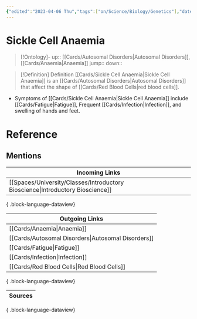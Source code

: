 ```yaml
---
{"edited":"2023-04-06 Thu","tags":["on/Science/Biology/Genetics"],"date created":"2022-05-10 Tue","dg-publish":true,"permalink":"/cards/sickle-cell-anaemia/","dgPassFrontmatter":true}
---
```


# Sickle Cell Anaemia

> [!Ontology]-
> up:: [[Cards/Autosomal Disorders\|Autosomal Disorders]], [[Cards/Anaemia\|Anaemia]]
> jump::
> down:: 

> [!Definition] Definition
> [[Cards/Sickle Cell Anaemia\|Sickle Cell Anaemia]] is an [[Cards/Autosomal Disorders\|Autosomal Disorders]] that affect the shape of [[Cards/Red Blood Cells\|red blood cells]]. 

- Symptoms of [[Cards/Sickle Cell Anaemia\|Sickle Cell Anaemia]] include [[Cards/Fatigue\|Fatigue]], Frequent [[Cards/Infection\|Infection]], and swelling of hands and feet.

# Reference

## Mentions

| Incoming Links                                                                    |
| --------------------------------------------------------------------------------- |
| [[Spaces/University/Classes/Introductory Bioscience\|Introductory Bioscience]] |

{ .block-language-dataview}

| Outgoing Links                                        |
| ----------------------------------------------------- |
| [[Cards/Anaemia\|Anaemia]]                         |
| [[Cards/Autosomal Disorders\|Autosomal Disorders]] |
| [[Cards/Fatigue\|Fatigue]]                         |
| [[Cards/Infection\|Infection]]                     |
| [[Cards/Red Blood Cells\|Red Blood Cells]]         |

{ .block-language-dataview}

| Sources |
| ------- |

{ .block-language-dataview}